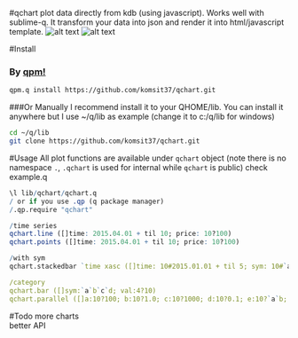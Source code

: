 #qchart
plot data directly from kdb (using javascript). Works well with sublime-q.
It transform your data into json and render it into html/javascript template.
![alt text](https://raw.github.com/komsit37/qchart/master/resources/preview.png "Screenshot")
![alt text](https://raw.github.com/komsit37/qchart/master/resources/stackedbar.png "Stackedbar")

#Install
### By [qpm!](https://github.com/yang-guo/qp)
```bash
qpm.q install https://github.com/komsit37/qchart.git
```
###Or Manually
I recommend install it to your QHOME/lib. You can install it anywhere but I use ~/q/lib as example (change it to c:/q/lib for windows)
```bash
cd ~/q/lib
git clone https://github.com/komsit37/qchart.git
```

#Usage
All plot functions are available under `qchart` object (note there is no namespace `.`, `.qchart` is used for internal while `qchart` is public)
check example.q
```q
\l lib/qchart/qchart.q
/ or if you use .qp (q package manager)
/.qp.require "qchart"

/time series
qchart.line ([]time: 2015.04.01 + til 10; price: 10?100)
qchart.points ([]time: 2015.04.01 + til 10; price: 10?100)

/with sym
qchart.stackedbar `time xasc ([]time: 10#2015.01.01 + til 5; sym: 10#`a`b; price: 10?100)

/category
qchart.bar ([]sym:`a`b`c`d; val:4?10)
qchart.parallel ([]a:10?100; b:10?1.0; c:10?1000; d:10?0.1; e:10?`a`b; f:10?100)

```

#Todo
more charts  
better API
